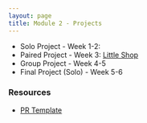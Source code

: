 ```yaml
---
layout: page
title: Module 2 - Projects
---
```


* Solo Project - Week 1-2:
* Paired Project - Week 3: [Little Shop](./little_shop/)
* Group Project - Week 4-5
* Final Project (Solo) - Week 5-6

### Resources
- [PR Template](./pr_template)